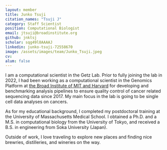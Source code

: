 ```yaml
---
layout: member
title: Junko Tsuji
citation_names: "Tsuji J"
category: Staff Scientist
position: Computational Biologist
email: jtsuji@broadinstitute.org
github: jnktsj
scholar: sqg49l8AAAAJ
linkedin: junko-tsuji-72558670
image: /assets/images/team/Junko_Tsuji.jpeg
cv:
alum: false
---
```


I am a computational scientist in the Getz Lab. Prior to fully joining the lab in 2022, I had been working as a computational scientist in the Genomics Platform at [the Broad Institute of MIT and Harvard](https://www.broadinstitute.org/) for developing and benchmarking analysis pipelines to ensure quality control of cancer related sequencing data since 2017.  My main focus in the lab is going to be single cell data analyses on cancers.

As for my educational background, I completed my postdoctoral training at the University of Massachusetts Medical School. I obtained a Ph.D. and a M.S. in computational biology from the University of Tokyo, and received a B.S. in engineering from Soka University (Japan).

Outside of work, I love traveling to explore new places and finding nice brewries, distilleries, and wineries on the way.
